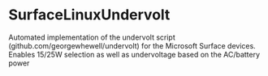 # SurfaceLinuxUndervolt
Automated implementation of the undervolt script (github.com/georgewhewell/undervolt) for the Microsoft Surface devices. Enables 15/25W selection as well as undervoltage based on the AC/battery power

